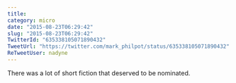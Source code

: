 ```yaml
---
title: 
category: micro
date: "2015-08-23T06:29:42"
slug: "2015-08-23T06:29:42"
TwitterId: "635338105071890432"
TweetUrl: "https://twitter.com/mark_philpot/status/635338105071890432"
ReTweetUser: nadyne
---
```


<i class="fa fa-retweet" aria-hidden="true"></i> There was a lot of short
fiction that deserved to be nominated.
